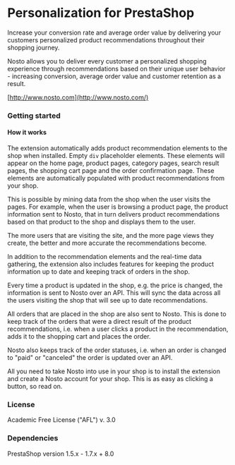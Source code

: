 # Personalization for PrestaShop

Increase your conversion rate and average order value by delivering your customers personalized product recommendations throughout their shopping journey.

Nosto allows you to deliver every customer a personalized shopping experience through recommendations based on their unique user behavior - increasing conversion, average order value and customer retention as a result.

[http://www.nosto.com](http://www.nosto.com/)

### Getting started

#### How it works

The extension automatically adds product recommendation elements to the shop when installed. Empty `div` placeholder elements. These elements will appear on the home page, product pages, category pages, search result pages, the shopping cart page and the order confirmation page. These elements are automatically populated with product recommendations from your shop.

This is possible by mining data from the shop when the user visits the pages. For example, when the user is browsing a product page, the product information sent to Nosto, that in turn delivers product recommendations based on that product to the shop and displays them to the user.

The more users that are visiting the site, and the more page views they create, the better and more accurate the recommendations become.

In addition to the recommendation elements and the real-time data gathering, the extension also includes features for keeping the product information up to date and keeping track of orders in the shop.

Every time a product is updated in the shop, e.g. the price is changed, the information is sent to Nosto over an API. This will sync the data across all the users visiting the shop that will see up to date recommendations.

All orders that are placed in the shop are also sent to Nosto. This is done to keep track of the orders that were a direct result of the product recommendations, i.e. when a user clicks a product in the recommendation, adds it to the shopping cart and places the order.

Nosto also keeps track of the order statuses, i.e. when an order is changed to "paid" or "canceled" the order is updated over an API.

All you need to take Nosto into use in your shop is to install the extension and create a Nosto account for your shop. This is as easy as clicking a button, so read on.

### License

Academic Free License ("AFL") v. 3.0

### Dependencies

PrestaShop version 1.5.x - 1.7.x + 8.0
